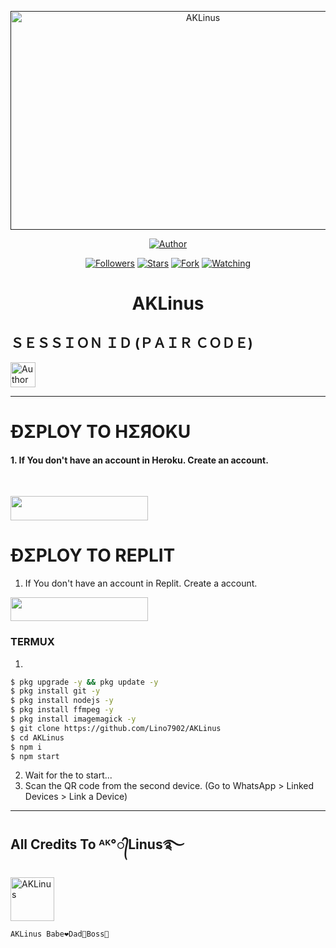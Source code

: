  <p align="center">  
  <a href="">
    <img alt="AKLinus" width="600" height="350" src="https://telegra.ph/file/3c880d7298640199eca25.jpg">
  </a>
</p>



<p align="center">
<a href="https://github.com/Lino7902/AKLinus"><img title="Author" src="https://img.shields.io/badge/THE AKLinus -black?style=for-the-badge&logo=github"></a>
<p/>

<p align="center">
<a href="https://github.com/Lino7902?tab=followers"><img title="Followers" src="https://img.shields.io/github/followers/Lino7902?label=Followers&style=social"></a>
<a href="https://github.com/Lino7902/AKLinus/stargazers/"><img title="Stars" src="https://img.shields.io/github/stars/Lino7902/AKLinus?&style=social"></a>
<a href="https://github.com/Lino7902/AKLinus/network/members"><img title="Fork" src="https://img.shields.io/github/forks/Lino7902/AKLinus?style=social"></a>
<a href="https://github.com/Lino7902/AKLinus/watchers"><img title="Watching" src="https://img.shields.io/github/watchers/Lino7902/AKLinus?label=Watching&style=social"></a>
</p>
 
<h1 align="center">AKLinus</h1>

<h2 align="left">ＳＥＳＳＩＯＮ ＩＤ (ＰＡＩＲ ＣＯＤＥ)</h2>
<p align="left">
<a href="https://replit.com/@LinusOduor/Pairing-AKLinus"><img height= "40" title="Author" src="https://img.shields.io/badge/SESSION ID-black?style=for-the-badge&logo=replit"></a>
<p/>

****




<h1 align="left">ÐΣPLOY TO HΣЯOKU</h1> 

#### 1. If You don't have an account in Heroku. Create an account.
<br>
       <p align="left"><a href="https://signup.heroku.com"> <img src="https://img.shields.io/badge/heroku%20Account-purple?style=for-the-badge&logo=heroku" width="220" height="38.45"/></a></p>



<h1 align="left">ÐΣPLOY TO REPLIT</h1> 

1. If You don't have an account in Replit. Create a account.
    <br>
<p align="left"><a href="https://replit.com/signup"> <img src="https://img.shields.io/badge/replit%20Account-purple?style=for-the-badge&logo=replit" width="220" height="38.45"/></a></p>


### TERMUX
1. 
```sh
$ pkg upgrade -y && pkg update -y
$ pkg install git -y
$ pkg install nodejs -y
$ pkg install ffmpeg -y
$ pkg install imagemagick -y
$ git clone https://github.com/Lino7902/AKLinus
$ cd AKLinus
$ npm i 
$ npm start
```
2. Wait for the to start...
3. Scan the QR code from the second device. (Go to WhatsApp > Linked Devices > Link a Device) 
---------

<h2 align="left">All Credits To ᴬᴷ°᭄Linus࿐</h2>

<a href="https://github.com/Lino7902"><img src="https://telegra.ph/file/3c880d7298640199eca25.jpg" width="70" height="70" alt="AKLinus"/></a>
  
`AKLinus Babe❤Dad💚Boss💙`

